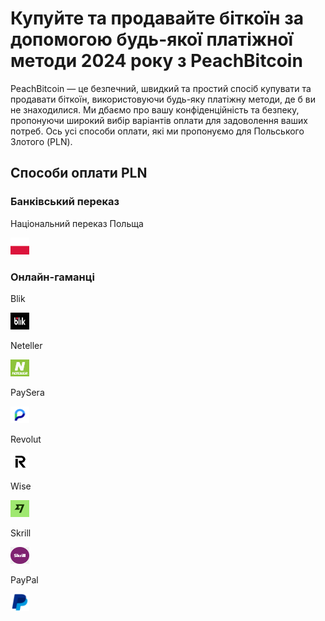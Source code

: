 <body class="payment-methods-page">

# Купуйте та продавайте біткоїн за допомогою будь-якої платіжної методи 2024 року з PeachBitcoin

PeachBitcoin — це безпечний, швидкий та простий спосіб купувати та продавати біткоїн, використовуючи будь-яку платіжну методи, де б ви не знаходилися. Ми дбаємо про вашу конфіденційність та безпеку, пропонуючи широкий вибір варіантів оплати для задоволення ваших потреб. Ось усі способи оплати, які ми пропонуємо для Польського Злотого (PLN).

## Способи оплати PLN

### Банківський переказ

<div class="payment-grid">
    <div class="payment-grid-item">
        <p>Національний переказ Польща</p> 
        <img src="/img/faq/logoimg/poland.png" width="30px" height="27px" alt="Купуйте біткоїн за допомогою Національного переказу Польща, Продавайте біткоїн за допомогою Національного переказу Польща">
    </div>
</div>

### Онлайн-гаманці

<div class="payment-grid">
    <div class="payment-grid-item">
        <p>Blik</p> 
        <img src="/img/faq/logoimg/BLIK.png" width="30px" height="27px" alt="Купуйте біткоїн за допомогою Blik, Продавайте біткоїн за допомогою Blik">
    </div>
    <div class="payment-grid-item">
        <p>Neteller</p> 
        <img src="/img/faq/logoimg/neteller.png" width="30px" height="27px" alt="Купуйте біткоїн за допомогою Neteller, Продавайте біткоїн за допомогою Neteller">
    </div>
    <div class="payment-grid-item">
        <p>PaySera</p> 
        <img src="/img/faq/logoimg/paysera.png" width="30px" height="27px" alt="Купуйте біткоїн за допомогою PaySera, Продавайте біткоїн за допомогою PaySera">
    </div>
    <div class="payment-grid-item">
        <p>Revolut</p> 
        <img src="/img/faq/logoimg/revolut.png" width="30px" height="27px" alt="Купуйте біткоїн за допомогою Revolut, Продавайте біткоїн за допомогою Revolut">
    </div>
    <div class="payment-grid-item">
        <p>Wise</p>
        <img src="/img/faq/logoimg/wise.png" width="30px" height="27px" alt="Купуйте біткоїн за допомогою Wise, Продавайте біткоїн за допомогою Wise">
    </div>
    <div class="payment-grid-item">
        <p>Skrill</p> 
        <img src="/img/faq/logoimg/skrill.png" width="30px" height="27px" alt="Купуйте біткоїн за допомогою Skrill, Продавайте біткоїн за допомогою Skrill">
    </div>
    <div class="payment-grid-item">
        <p>PayPal</p>
        <img src="/img/faq/logoimg/paypal.png" width="30px" height="27px" alt="Купуйте біткоїн за допомогою PayPal, Продавайте біткоїн за допомогою PayPal">
    </div>
</div>

</body>
